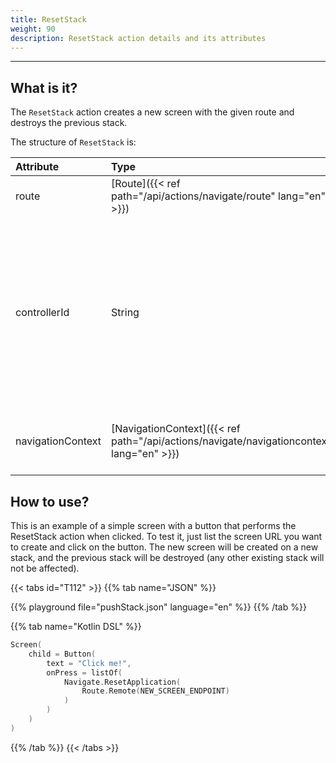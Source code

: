 ```yaml
---
title: ResetStack
weight: 90
description: ResetStack action details and its attributes
---
```


---

## What is it? <a id="definition"></a>

The ``ResetStack`` action creates a new screen with the given route and destroys the previous stack.

The structure of ``ResetStack`` is:

| **Attribute** | **Type** | Required | **Definition** |
| :------------ | :---------------------------------------------- | :---------: | :------------------ |
| route | ​[Route]({{< ref path="/api/actions/navigate/route" lang="en" >}})​ | ✓ | Navigation route. |
| controllerId | String | | The id of the navigation controller to use during the navigation action. If absent, the default navigation controller will be used. |
| navigationContext | ​[NavigationContext]({{< ref path="/api/actions/navigate/navigationcontext" lang="en" >}})​ | | Context to be saved on the target screen. |

## How to use?

This is an example of a simple screen with a button that performs the ResetStack action when clicked. To test it, just list the screen URL you want to create and click on the button. The new screen will be created on a new stack, and the previous stack will be destroyed (any other existing stack will not be affected).

{{< tabs id="T112" >}}
{{% tab name="JSON" %}}

<!-- json-playground:resetStack.json
{
  "_beagleComponent_" : "beagle:screenComponent",
  "child" : {
    "_beagleComponent_" : "beagle:button",
    "text" : "Click me!",
    "onPress" : [ {
      "_beagleAction_" : "beagle:resetStack",
        route: {
          url: NEW_SCREEN_ENDPOINT
        }
    } ]
  }
}
-->

{{% playground file="pushStack.json" language="en" %}}
{{% /tab %}}

{{% tab name="Kotlin DSL" %}}

```kotlin
Screen(
    child = Button(
        text = "Click me!",
        onPress = listOf(
            Navigate.ResetApplication(
                Route.Remote(NEW_SCREEN_ENDPOINT)
            )
        )
    )
)
```

{{% /tab %}}
{{< /tabs >}}
